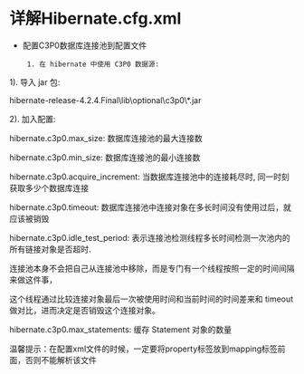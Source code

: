 # 详解Hibernate.cfg.xml

* 配置C3P0数据库连接池到配置文件

       1. 在 hibernate 中使用 C3P0 数据源:



1\). 导入 jar 包:

hibernate-release-4.2.4.Final\lib\optional\c3p0\\*.jar



2\). 加入配置:

hibernate.c3p0.max\_size: 数据库连接池的最大连接数

hibernate.c3p0.min\_size: 数据库连接池的最小连接数

hibernate.c3p0.acquire\_increment: 当数据库连接池中的连接耗尽时, 同一时刻获取多少个数据库连接



hibernate.c3p0.timeout:   数据库连接池中连接对象在多长时间没有使用过后，就应该被销毁

hibernate.c3p0.idle\_test\_period:  表示连接池检测线程多长时间检测一次池内的所有链接对象是否超时. 

连接池本身不会把自己从连接池中移除，而是专门有一个线程按照一定的时间间隔来做这件事，

这个线程通过比较连接对象最后一次被使用时间和当前时间的时间差来和 timeout 做对比，进而决定是否销毁这个连接对象。 



hibernate.c3p0.max\_statements:  缓存 Statement 对象的数量



温馨提示：在配置xml文件的时候，一定要将property标签放到mapping标签前面，否则不能解析该文件


